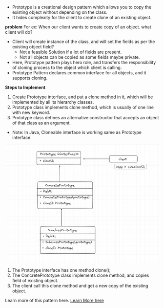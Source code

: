 - Prototype is a creational design pattern which allows you to copy the existing object without depending on the class.
- It hides complexity for the client to create clone of an existing object.

**problem**
For ex: When our client wants to create copy of an object. what client will do?
- Client will create instance of the class, and will set the fields as per the existing object field? 
  - Not a feasible Solution if a lot of fields are present.
  - Not all objects can be copied as some fields maybe private.
- Here, Prototype pattern plays hero role, and transfers the responsibility of cloning process to the object which client is calling.
- Prototype Pattern declares common interface for all objects, and it supports cloning.

**Steps to Implement**
1. Create Prototype interface, and put a clone method in it, which will be implemented by all its hierarchy classes.
2. Prototype class implements clone method, which is usually of one line with new keyword.
3. Prototype class defines an alternative constructor that accepts an object of that class as an argument.

- Note:  In Java, Cloneable interface is working same as Prototype interface.

![Basic Flow](./Basic_Steps.png)

1. The Prototype interface has one method clone();
2. The ConcretePrototype class implements clone method, and copies field of existing object.
3. The client call this clone method and get a new copy of the existing object.

Learn more of this pattern here. [Learn More here](https://refactoring.guru/design-patterns/prototype)